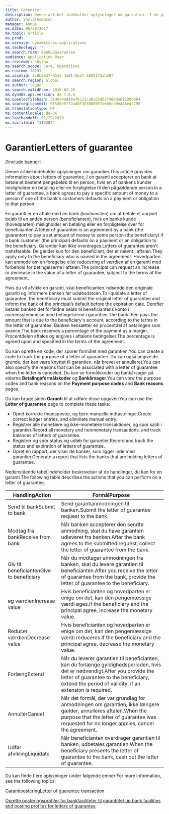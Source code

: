 ```yaml
---
title: Garantier
description: Denne artikel indeholder oplysninger om garantier. I en garanti accepterer en bank at betale et bestemt pengebeløb til en person, hvis en af bankens kunder misligholder en betaling eller en forpligtelse til den pågældende person.
author: ShylaThompson
manager: AnnBe
ms.date: 06/20/2017
ms.topic: article
ms.prod: ''
ms.service: dynamics-ax-applications
ms.technology: ''
ms.search.form: BankLGGuarantee
audience: Application User
ms.reviewer: shylaw
ms.search.scope: Core, Operations
ms.custom: 18291
ms.assetid: 5c0b5e37-d51d-4a01-bb37-1882173abb9f
ms.search.region: Global
ms.author: leguo
ms.search.validFrom: 2016-02-28
ms.dyn365.ops.version: AX 7.0.0
ms.openlocfilehash: 3146a4a910a76c21ca8c65d52748ede61220b964
ms.sourcegitcommit: 0f530e5f72a40f383868957a6b5cb0e446e4c795
ms.translationtype: HT
ms.contentlocale: da-DK
ms.lasthandoff: 01/29/2019
ms.locfileid: "313284"
---
```

# <a name="letters-of-guarantee"></a><span data-ttu-id="52fe2-104">Garantier</span><span class="sxs-lookup"><span data-stu-id="52fe2-104">Letters of guarantee</span></span>

[!include [banner](../includes/banner.md)]

<span data-ttu-id="52fe2-105">Denne artikel indeholder oplysninger om garantier.</span><span class="sxs-lookup"><span data-stu-id="52fe2-105">This article provides information about letters of guarantee.</span></span> <span data-ttu-id="52fe2-106">I en garanti accepterer en bank at betale et bestemt pengebeløb til en person, hvis en af bankens kunder misligholder en betaling eller en forpligtelse til den pågældende person.</span><span class="sxs-lookup"><span data-stu-id="52fe2-106">In a letter of guarantee, a bank agrees to pay a specific amount of money to a person if one of the bank's customers defaults on a payment or obligation to that person.</span></span> 

<span data-ttu-id="52fe2-107">En garanti er en aftale med en bank (kautionisten) om at betale et angivet beløb til en anden person (beneficianten), hvis en banks kunde (hovedparten) misligholder en betaling eller en forpligtelse over for beneficianten.</span><span class="sxs-lookup"><span data-stu-id="52fe2-107">A letter of guarantee is an agreement by a bank (the guarantor) to pay a set amount of money to some person (the beneficiary) if a bank customer (the principal) defaults on a payment or an obligation to the beneficiary.</span></span> <span data-ttu-id="52fe2-108">Garantier kan ikke overdrages.</span><span class="sxs-lookup"><span data-stu-id="52fe2-108">Letters of guarantee aren't transferable.</span></span> <span data-ttu-id="52fe2-109">De gælder kun for den beneficiant, der er nævnt i aftalen.</span><span class="sxs-lookup"><span data-stu-id="52fe2-109">They apply only to the beneficiary who is named in the agreement.</span></span> <span data-ttu-id="52fe2-110">Hovedparten kan anmode om en forøgelse eller reducering af værdien af en garanti med forbehold for betingelserne i aftalen.</span><span class="sxs-lookup"><span data-stu-id="52fe2-110">The principal can request an increase or decrease in the value of a letter of guarantee, subject to the terms of the agreement.</span></span> 

<span data-ttu-id="52fe2-111">Hvis du vil afvikle en garanti, skal beneficianten indsende den originale garanti og informere banken før udløbsdatoen.</span><span class="sxs-lookup"><span data-stu-id="52fe2-111">To liquidate a letter of guarantee, the beneficiary must submit the original letter of guarantee and inform the bank of the principal’s default before the expiration date.</span></span> <span data-ttu-id="52fe2-112">Derefter betaler banken det forfaldne beløb til beneficiantens konto i overensstemmelse med betingelserne i garantien.</span><span class="sxs-lookup"><span data-stu-id="52fe2-112">The bank then pays the amount that is due to the beneficiary's account, according to the terms in the letter of guarantee.</span></span> <span data-ttu-id="52fe2-113">Banken hensætter en procentdel af betalingen som avance.</span><span class="sxs-lookup"><span data-stu-id="52fe2-113">The bank reserves a percentage of the payment as a margin.</span></span> <span data-ttu-id="52fe2-114">Procentdelen aftales og angives i aftalens betingelser.</span><span class="sxs-lookup"><span data-stu-id="52fe2-114">The percentage is agreed upon and specified in the terms of the agreement.</span></span> 

<span data-ttu-id="52fe2-115">Du kan oprette en kode, der sporer formålet med garantien.</span><span class="sxs-lookup"><span data-stu-id="52fe2-115">You can create a code to track the purpose of a letter of guarantee.</span></span> <span data-ttu-id="52fe2-116">Du kan også angive de grunde, der kan være knyttet til garantien, når brevet er annulleret.</span><span class="sxs-lookup"><span data-stu-id="52fe2-116">You can also specify the reasons that can be associated with a letter of guarantee when the letter is canceled.</span></span> <span data-ttu-id="52fe2-117">Du kan se formålskoder og bankårsager på siderne **Betalingsformålskoder** og **Bankårsager**.</span><span class="sxs-lookup"><span data-stu-id="52fe2-117">You can view the purpose codes and bank reasons on the **Payment purpose codes** and **Bank reasons** pages.</span></span> 

<span data-ttu-id="52fe2-118">Du kan bruge siden **Garanti** til at udføre disse opgaver:</span><span class="sxs-lookup"><span data-stu-id="52fe2-118">You can use the **Letter of guarantee** page to complete these tasks:</span></span>

-   <span data-ttu-id="52fe2-119">Opret korrekte finansposter, og fjern manuelle indtastninger.</span><span class="sxs-lookup"><span data-stu-id="52fe2-119">Create correct ledger entries, and eliminate manual entry.</span></span>
-   <span data-ttu-id="52fe2-120">Registrer alle monetære og ikke-monetære transaktioner, og spor saldi i garantier.</span><span class="sxs-lookup"><span data-stu-id="52fe2-120">Record all monetary and nonmonetary transactions, and track balances of letters of guarantee.</span></span>
-   <span data-ttu-id="52fe2-121">Registrer og spor status og udløb for garantier.</span><span class="sxs-lookup"><span data-stu-id="52fe2-121">Record and track the status and expiration of letters of guarantee.</span></span>
-   <span data-ttu-id="52fe2-122">Opret en rapport, der viser de banker, som ligger inde med garantier.</span><span class="sxs-lookup"><span data-stu-id="52fe2-122">Generate a report that lists the banks that are holding letters of guarantee.</span></span>

<span data-ttu-id="52fe2-123">Nedenstående tabel indeholder beskrivelser af de handlinger, du kan for en garanti.</span><span class="sxs-lookup"><span data-stu-id="52fe2-123">The following table describes the actions that you can perform on a letter of guarantee.</span></span>

| <span data-ttu-id="52fe2-124">Handling</span><span class="sxs-lookup"><span data-stu-id="52fe2-124">Action</span></span>              | <span data-ttu-id="52fe2-125">Formål</span><span class="sxs-lookup"><span data-stu-id="52fe2-125">Purpose</span></span>                                                                                                                   |
|---------------------|---------------------------------------------------------------------------------------------------------------------------|
| <span data-ttu-id="52fe2-126">Send til bank</span><span class="sxs-lookup"><span data-stu-id="52fe2-126">Submit to bank</span></span>      | <span data-ttu-id="52fe2-127">Send garantianmodningen til banken.</span><span class="sxs-lookup"><span data-stu-id="52fe2-127">Submit the letter of guarantee request to the bank.</span></span>                                                                       |
| <span data-ttu-id="52fe2-128">Modtag fra bank</span><span class="sxs-lookup"><span data-stu-id="52fe2-128">Receive from bank</span></span>   | <span data-ttu-id="52fe2-129">Når banken accepterer den sendte anmodning, skal du have garantien udleveret fra banken.</span><span class="sxs-lookup"><span data-stu-id="52fe2-129">After the bank agrees to the submitted request, collect the letter of guarantee from the bank.</span></span>                            |
| <span data-ttu-id="52fe2-130">Giv til beneficianten</span><span class="sxs-lookup"><span data-stu-id="52fe2-130">Give to beneficiary</span></span> | <span data-ttu-id="52fe2-131">Når du modtager anmodningen fra banken, skal du levere garantien til beneficianten.</span><span class="sxs-lookup"><span data-stu-id="52fe2-131">After you receive the letter of guarantee from the bank, provide the letter of guarantee to the beneficiary.</span></span>              |
| <span data-ttu-id="52fe2-132">øg værdien</span><span class="sxs-lookup"><span data-stu-id="52fe2-132">Increase value</span></span>      | <span data-ttu-id="52fe2-133">Hvis beneficianten og hovedparten er enige om det, kan den pengemæssige værdi øges.</span><span class="sxs-lookup"><span data-stu-id="52fe2-133">If the beneficiary and the principal agree, increase the monetary value.</span></span>                                                  |
| <span data-ttu-id="52fe2-134">Reducer værdien</span><span class="sxs-lookup"><span data-stu-id="52fe2-134">Decrease value</span></span>      | <span data-ttu-id="52fe2-135">Hvis beneficianten og hovedparten er enige om det, kan den pengemæssige værdi reduceres.</span><span class="sxs-lookup"><span data-stu-id="52fe2-135">If the beneficiary and the principal agree, decrease the monetary value.</span></span>                                                  |
| <span data-ttu-id="52fe2-136">Forlæng</span><span class="sxs-lookup"><span data-stu-id="52fe2-136">Extend</span></span>              | <span data-ttu-id="52fe2-137">Når du leverer garantien til beneficianten, kan du forlænge gyldighedsperioden, hvis det er nødvendigt.</span><span class="sxs-lookup"><span data-stu-id="52fe2-137">After you provide the letter of guarantee to the beneficiary, extend the period of validity, if an extension is required.</span></span> |
| <span data-ttu-id="52fe2-138">Annullér</span><span class="sxs-lookup"><span data-stu-id="52fe2-138">Cancel</span></span>              | <span data-ttu-id="52fe2-139">Når det formål, der var grundlag for anmodningen om garantien, ikke længere gælder, annulleres aftalen.</span><span class="sxs-lookup"><span data-stu-id="52fe2-139">When the purpose that the letter of guarantee was requested for no longer applies, cancel the agreement.</span></span>                  |
| <span data-ttu-id="52fe2-140">Udfør afvikling</span><span class="sxs-lookup"><span data-stu-id="52fe2-140">Liquidate</span></span>           | <span data-ttu-id="52fe2-141">Når beneficianten overdrager garantien til banken, udbetales garantien.</span><span class="sxs-lookup"><span data-stu-id="52fe2-141">When the beneficiary presents the letter of guarantee to the bank, cash out the letter of guarantee.</span></span>                      |


<span data-ttu-id="52fe2-142">Du kan finde flere oplysninger under følgende emner:</span><span class="sxs-lookup"><span data-stu-id="52fe2-142">For more information, see the following topics:</span></span>

[<span data-ttu-id="52fe2-143">Garantipostering</span><span class="sxs-lookup"><span data-stu-id="52fe2-143">Letter of guarantee transaction</span></span>](tasks/letter-guarantee-transaction.md)

[<span data-ttu-id="52fe2-144">Oprette posteringsprofiler for bankfaciliteter til garanti</span><span class="sxs-lookup"><span data-stu-id="52fe2-144">Set up bank facilities and posting profiles for letters of guarantee</span></span>](tasks/set-up-bank-facilities-posting-profiles.md)


